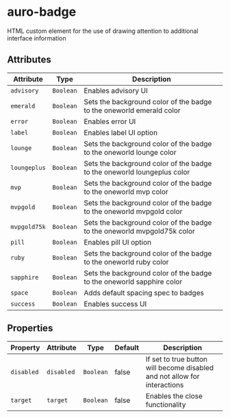 # auro-badge

HTML custom element for the use of drawing attention to additional interface information

## Attributes

| Attribute    | Type      | Description                                      |
|--------------|-----------|--------------------------------------------------|
| `advisory`   | `Boolean` | Enables advisory UI                              |
| `emerald`    | `Boolean` | Sets the background color of the badge to the oneworld emerald color |
| `error`      | `Boolean` | Enables error UI                                 |
| `label`      | `Boolean` | Enables label UI option                          |
| `lounge`     | `Boolean` | Sets the background color of the badge to the oneworld lounge color |
| `loungeplus` | `Boolean` | Sets the background color of the badge to the oneworld loungeplus color |
| `mvp`        | `Boolean` | Sets the background color of the badge to the oneworld mvp color |
| `mvpgold`    | `Boolean` | Sets the background color of the badge to the oneworld mvpgold color |
| `mvpgold75k` | `Boolean` | Sets the background color of the badge to the oneworld mvpgold75k color |
| `pill`       | `Boolean` | Enables pill UI option                           |
| `ruby`       | `Boolean` | Sets the background color of the badge to the oneworld ruby color |
| `sapphire`   | `Boolean` | Sets the background color of the badge to the oneworld sapphire color |
| `space`      | `Boolean` | Adds default spacing spec to badges              |
| `success`    | `Boolean` | Enables success UI                               |

## Properties

| Property   | Attribute  | Type      | Default | Description                                      |
|------------|------------|-----------|---------|--------------------------------------------------|
| `disabled` | `disabled` | `Boolean` | false   | If set to true button will become disabled and not allow for interactions |
| `target`   | `target`   | `Boolean` | false   | Enables the close functionality                  |
